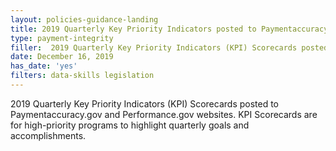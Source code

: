 ```yaml
---
layout: policies-guidance-landing
title: 2019 Quarterly Key Priority Indicators posted to Paymentaccuracy.gov
type: payment-integrity
filler:  2019 Quarterly Key Priority Indicators (KPI) Scorecards posted to Paymentaccuracy.gov and Performance.gov websites.  KPI Scorecards are for high-priority programs to highlight quarterly goals and accomplishments. 
date: December 16, 2019
has_date: 'yes'
filters: data-skills legislation
---
```


2019 Quarterly Key Priority Indicators (KPI) Scorecards posted to Paymentaccuracy.gov and Performance.gov websites.  KPI Scorecards are for high-priority programs to highlight quarterly goals and accomplishments. 

